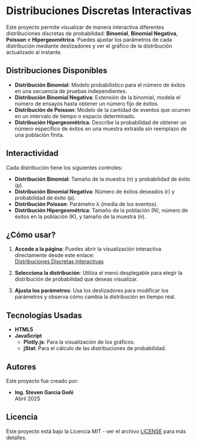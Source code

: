 # Distribuciones Discretas Interactivas

Este proyecto permite visualizar de manera interactiva diferentes distribuciones discretas de probabilidad: **Binomial**, **Binomial Negativa**, **Poisson** e **Hipergeométrica**. Puedes ajustar los parámetros de cada distribución mediante deslizadores y ver el gráfico de la distribución actualizado al instante.

## Distribuciones Disponibles

- **Distribución Binomial**: Modelo probabilístico para el número de éxitos en una secuencia de pruebas independientes.
- **Distribución Binomial Negativa**: Extensión de la binomial, modela el número de ensayos hasta obtener un número fijo de éxitos.
- **Distribución de Poisson**: Modelo de la cantidad de eventos que ocurren en un intervalo de tiempo o espacio determinado.
- **Distribución Hipergeométrica**: Describe la probabilidad de obtener un número específico de éxitos en una muestra extraída sin reemplazo de una población finita.

## Interactividad

Cada distribución tiene los siguientes controles:

- **Distribución Binomial**: Tamaño de la muestra (n) y probabilidad de éxito (p).
- **Distribución Binomial Negativa**: Número de éxitos deseados (r) y probabilidad de éxito (p).
- **Distribución Poisson**: Parámetro λ (media de los eventos).
- **Distribución Hipergeométrica**: Tamaño de la población (N), número de éxitos en la población (K), y tamaño de la muestra (n).

## ¿Cómo usar?

1. **Accede a la página**: Puedes abrir la visualización interactiva directamente desde este enlace:  
   [Distribuciones Discretas Interactivas](https://stevenggoni.github.io/distribuciones-discretas/) 
   
2. **Selecciona la distribución**: Utiliza el menú desplegable para elegir la distribución de probabilidad que deseas visualizar.

3. **Ajusta los parámetros**: Usa los deslizadores para modificar los parámetros y observa cómo cambia la distribución en tiempo real.

## Tecnologías Usadas

- **HTML5**
- **JavaScript**
  - **Plotly.js**: Para la visualización de los gráficos.
  - **jStat**: Para el cálculo de las distribuciones de probabilidad.
  
## Autores

Este proyecto fue creado por:

- **Ing. Steven García Goñi**  
  Abril 2025

## Licencia

Este proyecto está bajo la Licencia MIT - ver el archivo [LICENSE](LICENSE) para más detalles.

